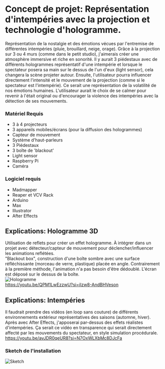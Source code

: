 # Concept de projet: Représentation d'intempéries avec la projection et technologie d'hologramme.
Représentation de la nostalgie et des émotions vécues par l'entremise de différentes intempéries (pluie, brouillard, neige, orage). Grâce à la projection sur 3 ou 4 murs (comme dans le petit studio), j'aimerais créer une atmosphère immersive et riche en sonorité. Il y aurait 3 piédestaux avec de différents hologrammes représentatif d'une intempérie et lorsque le spectateur posera sa main sur le dessus de l'un d'eux (light sensor), cela changera la scène projeter autour. Ensuite, l'utilisateur pourra influencer directement l'intensité et le mouvement de la projection (comme si le spectateur est l'intempérie). Ce serait une représentation de la volatilité de nos émotions humaines. L'utilisateur aurait le choix de se calmer pour revenir à l'était original ou d'encourager la violence des intempéries avec la détection de ses mouvements. 

### Matériel Requis
- 3 à 4 projecteurs
- 3 appareils mobiles/écrans (pour la diffusion des hologrammes)
- Capteur de mouvement
- Système d'haut-parleurs
- 3 Piédestaux
- 3 boîte de 'blackout'
- Light sensor
- Raspberry Pi
- Caméra

### Logiciel requis
- Madmapper
- Reaper et VCV Rack
- Arduino
- Max
- Illustrator
- After Effects

## Explications: Hologramme 3D
Utilisation de reflets pour créer un effet hologramme. À intégrer dans un projet avec détecteur/capteur de mouvement pour déclencher/influencer les animations reflétées.
<br>
"Blackout box", construction d'une boîte sombre avec une surface réfléchissante (morceau de verre, plastique) placée en angle. Contrairement à la première méthode, l'animation n'a pas besoin d'être dédoublé. L'écran est déposé sur le dessus de la boîte. <br>
![Hologramme](https://i.ytimg.com/vi/QPM1LwEzzwU/maxresdefault.jpg) <br>
https://youtu.be/QPM1LwEzzwU?si=iIzw8-AndBHVeson

## Explications: Intempéries
Il faudrait prendre des vidéos (en loop sans couture) de différents environnements extérieur représentatives des saisons (automne, hiver). Après avec After Effects, j'apposerai par-dessus des effets réalistes d'intempéries. Ça serait ce vidéo en transparence qui serait directement affecté par les mouvements du spectateur, en style simulation procédurale. <br>
https://youtu.be/avJDR0qeUR8?si=N7OxWLXbMc8DJcFa 

### Sketch de l'installation
![Sketch](../sketch.png) 


 
